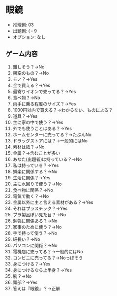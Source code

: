 # 眼鏡

- 推理側: 03
- 出題側: (・9
- オプション: なし

## ゲーム内容

1. 難しそう？→No
2. 架空のもの？→No
3. モノ？→Yes
4. 金で買える？→Yes
5. 最寄りイオンで売ってる？→Yes
6. 食べ物？→No
7. 両手に乗る程度のサイズ？→Yes
8. 1000円以内で買える？→わからない、ものによる？
9. 道具？→Yes
10. 主に家の中で使う？→Yes
11. 外でも使うことはある？→Yes
12. ホームセンターに売ってる？→たぶんNo
13. ドラッグストアには？→一般的にはNo
14. 素材は紙？→No
15. 金属？→含むことが多い
16. あなた(出題者)は持っている？→No
17. 私は持っている？→Yes
18. 娯楽に関係する？→No
19. 生活に関係？→Yes
20. 主に水回りで使う？→No
21. 食べ物に関係？→No
22. 電気で動く？→No
23. 金属以外に主と言える素材がある？→Yes
24. それはプラスチック？→Yes
25. プラ製品ぽい見た目？→No
26. 勉強に関係ある？→No
27. 家事のために使う？→No
28. 手で持って使う？→No
29. 細長い？→No
30. パソコンに関係？→No
31. 電機店に売ってる？→一般的にはNo
32. コンビニに売ってる？→Noっぽそう
33. 身につける？→Yes
34. 身につけるなら上半身？→Yes
35. 腕？→No
36. 頭部？→Yes
37. 答えは『眼鏡』？→正解
